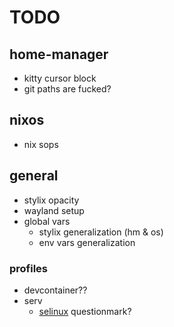 # TODO

## home-manager

- kitty cursor block
- git paths are fucked?

## nixos

- nix sops

## general

- stylix opacity
- wayland setup
- global vars
    - stylix generalization (hm & os)
    - env vars generalization

### profiles

- devcontainer??
- serv
    - [selinux](https://nixos.wiki/wiki/Workgroup:SELinux) questionmark?
